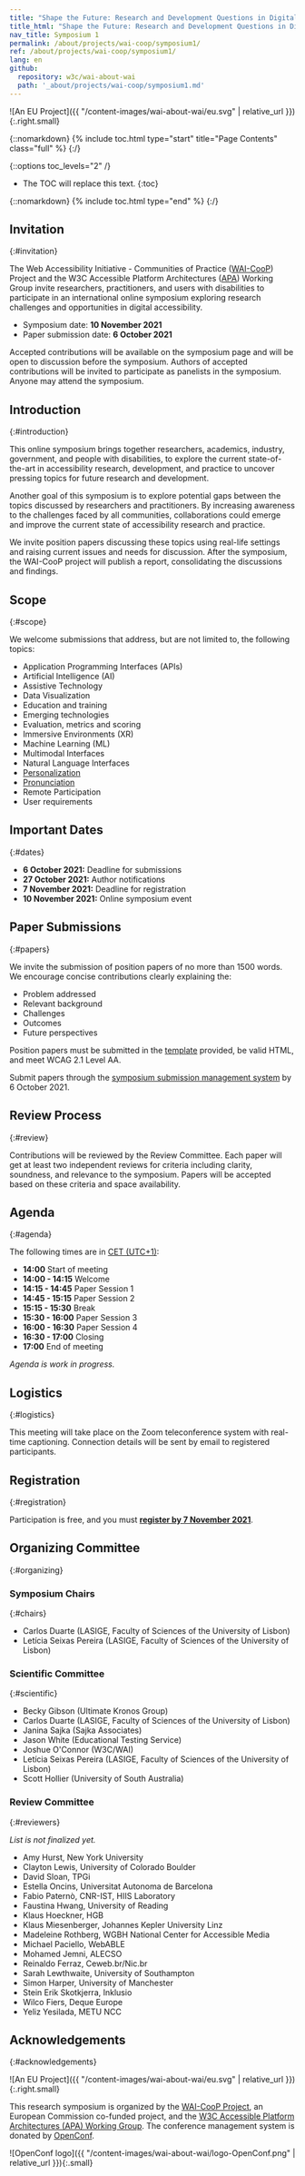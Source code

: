 ```yaml
---
title: "Shape the Future: Research and Development Questions in Digital Accessibility - Online Research Symposium, 10 November 2021"
title_html: "Shape the Future: Research and Development Questions in Digital Accessibility <br /> Online Research Symposium, 10 November 2021"
nav_title: Symposium 1
permalink: /about/projects/wai-coop/symposium1/
ref: /about/projects/wai-coop/symposium1/
lang: en
github:
  repository: w3c/wai-about-wai
  path: '_about/projects/wai-coop/symposium1.md'
---
```


![An EU Project]({{ "/content-images/wai-about-wai/eu.svg" | relative_url }}){:.right.small}

{::nomarkdown}
{% include toc.html type="start" title="Page Contents" class="full" %}
{:/}

{::options toc_levels="2" /}

-   The TOC will replace this text.
{:toc}


{::nomarkdown}
{% include toc.html type="end" %}
{:/}

## Invitation
{:#invitation}

The Web Accessibility Initiative - Communities of Practice ([WAI-CooP](https://www.w3.org/WAI/about/projects/wai-coop/)) Project and the W3C Accessible Platform Architectures ([APA](https://www.w3.org/WAI/APA/)) Working Group invite researchers, practitioners, and users with disabilities to participate in an international online symposium exploring research challenges and opportunities in digital accessibility.

- Symposium date: **10 November 2021**
- Paper submission date: **6 October 2021**

Accepted contributions will be available on the symposium page and will be open to discussion before the symposium. <!-- through the [WAI-CooP open forum](https://topics.web-directive.eu/)--> Authors of accepted contributions will be invited to participate as panelists in the symposium. Anyone may attend the symposium.

## Introduction
{:#introduction}

This online symposium brings together researchers, academics, industry, government, and people with disabilities, to explore the current state-of-the-art in accessibility research, development, and practice to uncover pressing topics for future research and development.

Another goal of this symposium is to explore potential gaps between the topics discussed by researchers and practitioners. By increasing awareness to the challenges faced by all communities, collaborations could emerge and improve the current state of accessibility research and practice.

We invite position papers discussing these topics using real-life settings and raising current issues and needs for discussion. After the symposium, the WAI-CooP project will publish a report, consolidating the discussions and findings.

## Scope
{:#scope}

We welcome submissions that address, but are not limited to, the following topics:

-	Application Programming Interfaces (APIs)
-	Artificial Intelligence (AI)
-	Assistive Technology
-	Data Visualization 
-	Education and training
-	Emerging technologies 
-	Evaluation, metrics and scoring
-	Immersive Environments (XR)
-	Machine Learning (ML)
-	Multimodal Interfaces
-	Natural Language Interfaces
-	[Personalization](https://www.w3.org/WAI/personalization/)
-	[Pronunciation](https://www.w3.org/WAI/pronunciation/)
-	Remote Participation
-	User requirements

## Important Dates
{:#dates}

-	**6 October 2021:** Deadline for submissions
-	**27 October 2021:** Author notifications
-	**7 November 2021:** Deadline for registration
-	**10 November 2021:** Online symposium event

## Paper Submissions
{:#papers}

We invite the submission of position papers of no more than 1500 words. We encourage concise contributions clearly explaining the:

-	Problem addressed
-	Relevant background
-	Challenges
-	Outcomes
-	Future perspectives

Position papers must be submitted in the <a href="../Title_of_the_Contribution_-_Submission_for_WAI-CooP_and_W3C_APA_Symposium.html" download>template</a> provided, be valid HTML, and meet WCAG 2.1 Level AA.

Submit papers through the [symposium submission management system](https://www.openconf.org/waicoop1/) by 6 October 2021.

## Review Process
{:#review}

Contributions will be reviewed by the Review Committee. Each paper will get at least two independent reviews for criteria including clarity, soundness, and relevance to the symposium. Papers will be accepted based on these criteria and space availability.

## Agenda
{:#agenda}

The following times are in [CET (UTC+1)](https://www.timeanddate.com/worldclock/fixedtime.html?msg=WAI-CooP+Research+Symposium&iso=20211110T13&p1=1440&ah=3&am=00):

-   **14:00** Start of meeting
-   **14:00 - 14:15** Welcome
-   **14:15 - 14:45** Paper Session 1
-   **14:45 - 15:15** Paper Session 2
-   **15:15 - 15:30** Break
-   **15:30 - 16:00** Paper Session 3
-   **16:00 - 16:30** Paper Session 4
-   **16:30 - 17:00** Closing
-   **17:00** End of meeting

_Agenda is work in progress._

## Logistics
{:#logistics}

This meeting will take place on the Zoom teleconference system with real-time captioning. Connection details will be sent by email to registered participants.

## Registration
{:#registration}

Participation is free, and you must **[register by 7 November 2021](https://www.w3.org/2002/09/wbs/1/WAI-CooP_symposium1/)**. 
<!--//Registration is now closed. //-->

## Organizing Committee 
{:#organizing}

### Symposium Chairs
{:#chairs}

- Carlos Duarte (LASIGE, Faculty of Sciences of the University of Lisbon)
- Letícia Seixas Pereira (LASIGE, Faculty of Sciences of the University of Lisbon)

### Scientific Committee
{:#scientific}

- Becky Gibson (Ultimate Kronos Group)
- Carlos Duarte (LASIGE, Faculty of Sciences of the University of Lisbon)
- Janina Sajka (Sajka Associates)
- Jason White (Educational Testing Service)
- Joshue O'Connor (W3C/WAI)
- Letícia Seixas Pereira (LASIGE, Faculty of Sciences of the University of Lisbon)
- Scott Hollier (University of South Australia)

### Review Committee
{:#reviewers}

_List is not finalized yet._

- Amy Hurst, New York University
- Clayton Lewis, University of Colorado Boulder
- David Sloan, TPGi
- Estella Oncins, Universitat Autonoma de Barcelona
- Fabio Paternò, CNR-IST, HIIS Laboratory
- Faustina Hwang, University of Reading
- Klaus Hoeckner, HGB
- Klaus Miesenberger, Johannes Kepler University Linz
- Madeleine Rothberg, WGBH National Center for Accessible Media
- Michael Paciello, WebABLE
- Mohamed Jemni, ALECSO
- Reinaldo Ferraz, Ceweb.br/Nic.br
- Sarah Lewthwaite, University of Southampton
- Simon Harper, University of Manchester
- Stein Erik Skotkjerra, Inklusio
- Wilco Fiers, Deque Europe
- Yeliz Yesilada, METU NCC

## Acknowledgements
{:#acknowledgements}

![An EU Project]({{ "/content-images/wai-about-wai/eu.svg" | relative_url }}){:.right.small}

This research symposium is organized by the [WAI-CooP Project](https://www.w3.org/WAI/about/projects/wai-coop/), an European Commission co-funded project, and the [W3C Accessible Platform Architectures (APA) Working Group](https://www.w3.org/WAI/APA/). The conference management system is donated by [OpenConf](https://www.openconf.com/).

![OpenConf logo]({{ "/content-images/wai-about-wai/logo-OpenConf.png" | relative_url }}){:.small}
